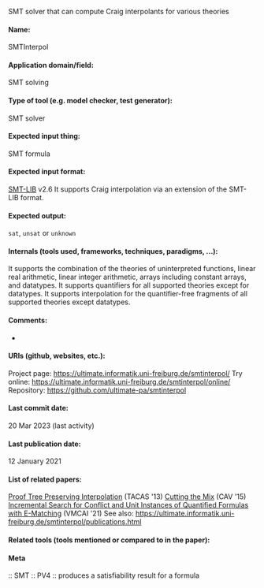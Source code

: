 SMT solver that can compute Craig interpolants for various theories

#### Name:
SMTInterpol

#### Application domain/field:
SMT solving

#### Type of tool (e.g. model checker, test generator):
SMT solver

#### Expected input thing:
SMT formula

#### Expected input format:
[SMT-LIB](../../../Formats/SMT-LIB.md) v2.6
It supports Craig interpolation via an extension of the SMT-LIB format.

#### Expected output:
`sat`, `unsat` or `unknown`

#### Internals (tools used, frameworks, techniques, paradigms, ...):
It supports the combination of the theories of uninterpreted functions, linear real arithmetic, linear integer arithmetic, arrays including constant arrays, and datatypes. It supports quantifiers for all supported theories except for datatypes. It supports interpolation for the quantifier-free fragments of all supported theories except datatypes.

#### Comments:
-

#### URIs (github, websites, etc.):
Project page: https://ultimate.informatik.uni-freiburg.de/smtinterpol/
Try online: https://ultimate.informatik.uni-freiburg.de/smtinterpol/online/
Repository: https://github.com/ultimate-pa/smtinterpol

#### Last commit date:
20 Mar 2023 (last activity)

#### Last publication date:
12 January 2021

#### List of related papers:
[Proof Tree Preserving Interpolation](https://doi.org/10.1007/978-3-642-36742-7_9) (TACAS '13)
[Cutting the Mix](https://doi.org/10.1007/978-3-319-21668-3_3) (CAV '15)
[Incremental Search for Conflict and Unit Instances of Quantified Formulas with E-Matching](https://doi.org/10.1007/978-3-030-67067-2_24) (VMCAI '21)
See also: https://ultimate.informatik.uni-freiburg.de/smtinterpol/publications.html

#### Related tools (tools mentioned or compared to in the paper):

#### Meta
:: SMT
:: PV4 :: produces a satisfiability result for a formula
